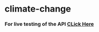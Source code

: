 # climate-change

### For live testing of the API [CLick Here](https://rapidapi.com/melvingonzalez470@gmail.com/api/climate-change-live-news5)
